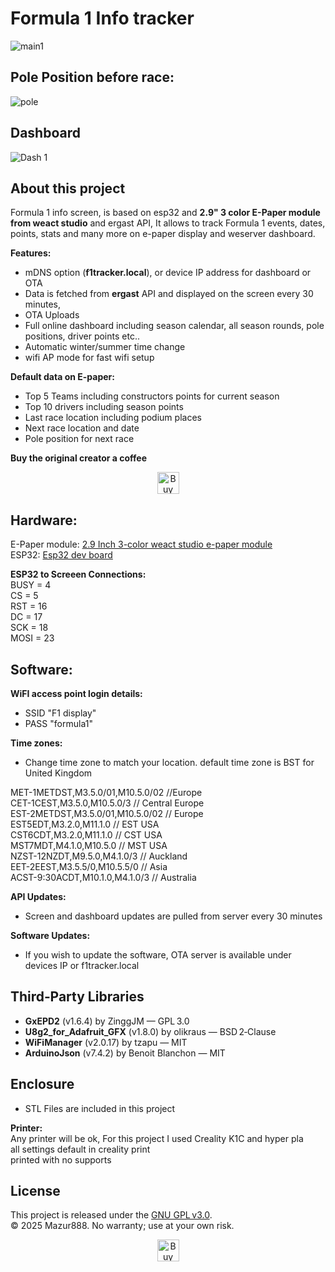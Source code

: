 
# Formula 1 Info tracker  
  
![main1](https://github.com/user-attachments/assets/bd2d88d6-c71a-4726-ab1c-6443115e69ff) 

## Pole Position before race:  

![pole](https://github.com/user-attachments/assets/883670d9-ccd7-417a-98e4-c7f5ccae7eb7)

## Dashboard     
  
![Dash 1](https://github.com/user-attachments/assets/c9934ac0-f57a-41f1-b868-346afdeda1d2)
   
## About this project  
Formula 1 info screen, is based on esp32 and **2.9"  3 color E-Paper module from weact studio** and ergast API, It allows to track Formula 1 events, dates, points, stats and many more on e-paper display and weserver dashboard.  
  
**Features:**  
  
- mDNS option (**f1tracker.local**), or device IP address for dashboard or OTA  
- Data is fetched from **ergast** API and displayed on the screen every 30 minutes,  
- OTA Uploads  
- Full online dashboard including season calendar, all season rounds, pole positions, driver points etc..  
- Automatic winter/summer time change  
- wifi AP mode for fast wifi setup  
    
**Default data on E-paper:**  
  
- Top 5 Teams including constructors points for current season   
- Top 10 drivers including season points   
- Last race location including podium places   
- Next race location and date  
- Pole position for next race  

**Buy the original creator a coffee**
<p align="center">
<a href="https://www.buymeacoffee.com/mazur888" target="_blank"><img src="https://cdn.buymeacoffee.com/buttons/default-orange.png" alt="Buy Me A Coffee" height="35" width="auto"></a>
</p>
  
## **Hardware:**  
E-Paper module: [2.9 Inch 3-color weact studio e-paper module](https://www.aliexpress.com/item/1005005183232092.html?spm=a2g0o.productlist.main.2.d29e43e0C0sZmD&algo_pvid=ab08f407-4a25-4efe-bcc8-adf1ec59051f&algo_exp_id=ab08f407-4a25-4efe-bcc8-adf1ec59051f-1&pdp_ext_f=%7B%22order%22%3A%22740%22%2C%22eval%22%3A%221%22%7D&pdp_npi=4%40dis%21GBP%2126.76%217.09%21%21%21251.74%2166.72%21%40211b813b17533132046734689e8b5e%2112000032024103612%21sea%21UK%210%21ABX&curPageLogUid=xo1fotgOXa89&utparam-url=scene%3Asearch%7Cquery_from%3A)  
ESP32: [Esp32 dev board](https://www.aliexpress.com/item/1005005476182210.html?spm=a2g0o.productlist.main.9.22806093i8gCEe&algo_pvid=237645af-105e-4264-bbb2-4e233f1f3b1e&algo_exp_id=237645af-105e-4264-bbb2-4e233f1f3b1e-8&pdp_ext_f=%7B%22order%22%3A%2220%22%2C%22eval%22%3A%221%22%7D&pdp_npi=4%40dis%21GBP%212.89%210.99%21%21%213.79%211.29%21%40211b629217533130616098320efa33%2112000041163128652%21sea%21UK%210%21ABX&curPageLogUid=WzkdBpQJJBM4&utparam-url=scene%3Asearch%7Cquery_from%3A)
  
**ESP32 to Screeen Connections:**  
BUSY = 4  
CS = 5  
RST = 16  
DC = 17  
SCK = 18  
MOSI = 23  
  
## **Software:**
**WiFI access point login details:**  
- SSID "F1 display"  
- PASS "formula1"  
  
**Time zones:**  
- Change time zone to match your location. default time zone is BST for United Kingdom  
  
MET-1METDST,M3.5.0/01,M10.5.0/02   //Europe  
CET-1CEST,M3.5.0,M10.5.0/3         // Central Europe  
EST-2METDST,M3.5.0/01,M10.5.0/02   // Europe  
EST5EDT,M3.2.0,M11.1.0           // EST USA  
CST6CDT,M3.2.0,M11.1.0           // CST USA  
MST7MDT,M4.1.0,M10.5.0           // MST USA  
NZST-12NZDT,M9.5.0,M4.1.0/3      // Auckland  
EET-2EEST,M3.5.5/0,M10.5.5/0     // Asia  
ACST-9:30ACDT,M10.1.0,M4.1.0/3   // Australia  
  
**API Updates:**  
- Screen and dashboard updates are pulled from server every 30 minutes
  
**Software Updates:**  
- If you wish to update the software, OTA server is available under devices IP or f1tracker.local
  
## **Third‑Party Libraries**  
- **GxEPD2** (v1.6.4) by ZinggJM — GPL 3.0  
- **U8g2_for_Adafruit_GFX** (v1.8.0) by olikraus — BSD 2‑Clause  
- **WiFiManager** (v2.0.17) by tzapu — MIT  
- **ArduinoJson** (v7.4.2) by Benoit Blanchon — MIT

## Enclosure
- STL Files are included in this project  
  
**Printer:**  
Any printer will be ok, For this project I used Creality K1C and hyper pla  
all settings default in creality print  
printed with no supports  
  
## License
This project is released under the [GNU GPL v3.0](LICENSE).  
© 2025 Mazur888. No warranty; use at your own risk.

  
<p align="center">
<a href="https://www.buymeacoffee.com/mazur888" target="_blank"><img src="https://cdn.buymeacoffee.com/buttons/default-orange.png" alt="Buy Me A Coffee" height="35" width="auto"></a>
</p>
